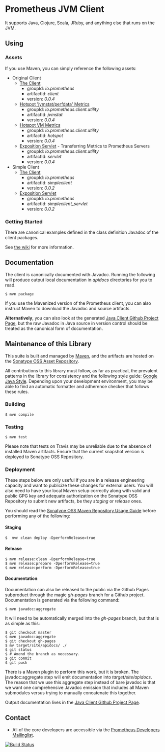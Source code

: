 # Prometheus JVM Client
It supports Java, Clojure, Scala, JRuby, and anything else that runs on the JVM.

## Using
### Assets
If you use Maven, you can simply reference the following
assets:

  * Original Client
    * [The Client](http://mvnrepository.com/artifact/io.prometheus/client)
      * groupId: _io.prometheus_
      * artifactId: _client_
      * version: _0.0.4_
    * [Hotspot 'jvmstat/perfdata' Metrics](http://mvnrepository.com/artifact/io.prometheus.client.utility/jvmstat)
      * groupId: _io.prometheus.client.utility_
      * artifactId: _jvmstat_
      * version: _0.0.4_
    * [Hotspot VM Metrics](http://mvnrepository.com/artifact/io.prometheus.client.utility/hotspot)
      * groupId: _io.prometheus.client.utility_
      * artifactId: _hotspot_
      * version: _0.0.4_
    * [Exposition Servlet](http://mvnrepository.com/artifact/io.prometheus.client.utility/servlet) - Transferring Metrics to Prometheus Servers
      * groupId: _io.prometheus.client.utility_
      * artifactId: _servlet_
      * version: _0.0.4_
  * Simple Client
    * [The Client](http://mvnrepository.com/artifact/io.prometheus/simpleclient)
      * groupId: _io.prometheus_
      * artifactId: _simpleclient_
      * version: _0.0.2_
    * [Exposition Servlet](http://mvnrepository.com/artifact/io.prometheus.client.utility/servlet)
      * groupId: _io.prometheus_
      * artifactId: _simpleclient_servlet_
      * version: _0.0.2_

### Getting Started
There are canonical examples defined in the class definition Javadoc of the client packages.

See [the wiki](https://github.com/prometheus/client_java/wiki) for more information.

## Documentation
The client is canonically documented with Javadoc.  Running the following will produce output local documentation
in _apidocs_ directories for you to read.

    $ mvn package

If you use the Mavenized version of the Prometheus client, you can also instruct Maven to download the Javadoc and
source artifacts.

<strong>Alternatively</strong>, you can also look at the generated [Java Client
Github Project Page](http://prometheus.github.io/client_java), but the raw
Javadoc in Java source in version control should be treated as the canonical
form of documentation.

## Maintenance of this Library
This suite is built and managed by [Maven](http://maven.apache.org), and the
artifacts are hosted on the [Sonatype OSS Asset Repository](https://docs.sonatype.org/display/Repository/Sonatype+OSS+Maven+Repository+Usage+Guide).

All contributions to this library must follow, as far as practical, the
prevalent patterns in the library for consistency and the following style
guide: [Google Java Style](http://goo.gl/FfwVsc).  Depending upon your
development environment, you may be able to find an automatic formatter
and adherence checker that follows these rules.

### Building

    $ mvn compile

### Testing

    $ mvn test

Please note that tests on Travis may be unreliable due to the absence of
installed Maven artifacts.  Ensure that the current snapshot version is
deployed to Sonatype OSS Repository.

###  Deployment
These steps below are only useful if you are in a release engineering capacity
and want to publicize these changes for external users.  You will also need to
have your local Maven setup correctly along with valid and public GPG key and
adequate authorization on the Sonatype OSS Repository to submit new artifacts,
be they _staging_ or _release_ ones.

You should read the [Sonatype OSS Maven Repository Usage
Guide](http://goo.gl/Sp9No5) before performing any of the following:

#### Staging
    $  mvn clean deploy -DperformRelease=true

#### Release
    $ mvn release:clean -DperformRelease=true
    $ mvn release:prepare -DperformRelease=true
    $ mvn release:perform -DperformRelease=true

#### Documentation
Documentation can also be released to the public via the Github Pages subproduct
through the magic _gh-pages_ branch for a Github project.  Documentation is
generated via the following command:

    $ mvn javadoc:aggregate

It will need to be automatically merged into the _gh-pages_ branch, but that is
as simple as this:

    $ git checkout master
    $ mvn javadoc:aggregate
    $ git checkout gh-pages
    $ mv target/site/apidocs/ ./
    $ git status
    $ # Amend the branch as necessary.
    $ git commit
    $ git push

There is a Maven plugin to perform this work, but it is broken.  The
javadoc:aggregate step will emit documentation into
_target/site/apidocs_.  The reason that we use this aggregate step instead
of bare javadoc is that we want one comprehensive Javadoc emission that includes
all Maven submodules versus trying to manually concatenate this together.

Output documentation lives in the [Java Client Github Project
Page](http://prometheus.github.io/client_java).


## Contact
  * All of the core developers are accessible via the [Prometheus Developers Mailinglist](https://groups.google.com/forum/?fromgroups#!forum/prometheus-developers).


[![Build Status](https://travis-ci.org/prometheus/client_java.png?branch=master)](https://travis-ci.org/prometheus/client_java)
